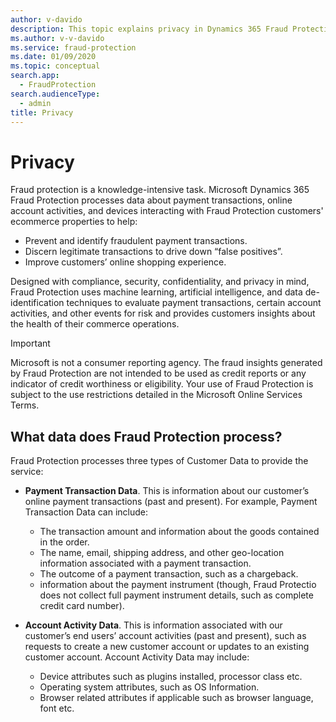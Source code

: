 ```yaml
---
author: v-davido
description: This topic explains privacy in Dynamics 365 Fraud Protection.
ms.author: v-v-davido
ms.service: fraud-protection
ms.date: 01/09/2020
ms.topic: conceptual
search.app: 
  - FraudProtection
search.audienceType:
  - admin
title: Privacy
---
```


# Privacy

Fraud protection is a knowledge-intensive task. Microsoft Dynamics 365 Fraud Protection processes data about payment transactions, online account activities, and devices interacting with Fraud Protection customers' ecommerce properties to help: 

- Prevent and identify fraudulent payment transactions.  
- Discern legitimate transactions to drive down “false positives”. 
- Improve customers’ online shopping experience.  

Designed with compliance, security, confidentiality, and privacy in mind, Fraud Protection uses machine learning, artificial intelligence, and data de-identification techniques to evaluate payment transactions, certain account activities, and other events for risk and provides customers insights about the health of their commerce operations.  

> [!IMPORTANT]
> Microsoft is not a consumer reporting agency. The fraud insights generated by Fraud Protection are not intended to be used as credit reports or any indicator of credit worthiness or eligibility. Your use of Fraud Protection is subject to the use restrictions detailed in the Microsoft Online Services Terms.

## What data does Fraud Protection process?  

Fraud Protection processes three types of Customer Data to provide the service:  

- **Payment Transaction Data**. This is information about our customer’s online payment transactions (past and present). For example, Payment Transaction Data can include:

  - The transaction amount and information about the goods contained in the order. 
  - The name, email, shipping address, and other geo-location information associated with a payment transaction. 
  - The outcome of a payment transaction, such as a chargeback.
   - information about the payment instrument (though, Fraud Protectio does not collect full payment instrument details, such as complete credit card number).      

- **Account Activity Data**. This is information associated with our customer’s end users’ account activities (past and present), such as requests to create a new customer account or updates to an existing customer account. Account Activity Data may include:

  - Device attributes such as plugins installed, processor class etc. 
  - Operating system attributes, such as OS Information. 
  - Browser related attributes if applicable such as browser language, font etc.
